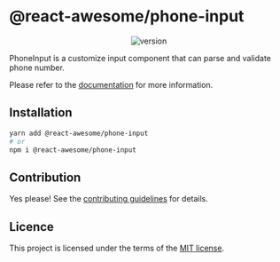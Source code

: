 # @react-awesome/phone-input

<p align="center">
  <img alt="version" src="https://img.shields.io/npm/v/%40react-awesome%2Fphone-input" />
</p>

PhoneInput is a customize input component that can parse and validate phone number.

Please refer to the [documentation](https://react-awesome-components.vercel.app/docs/phone-input) for more information.

## Installation

```sh
yarn add @react-awesome/phone-input
# or
npm i @react-awesome/phone-input
```

## Contribution

Yes please! See the
[contributing guidelines](https://github.com/trinhthinh388/react-awesome-components/blob/master/CONTRIBUTING.md)
for details.

## Licence

This project is licensed under the terms of the
[MIT license](https://github.com/trinhthinh388/react-awesome-components/blob/master/LICENSE).
